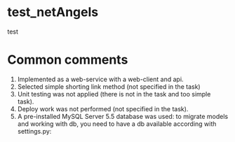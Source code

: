# test_netAngels
test

# Common comments
1. Implemented as a web-service with a web-client and api.
2. Selected simple shorting link method (not specified in the task)
3. Unit testing was not applied (there is not in the task and too simple task).
4. Deploy work was not performed (not specified in the task).
5. A pre-installed MySQL Server 5.5 database was used: 
	to migrate models and working with db, you need to have a db available according with settings.py:
